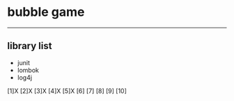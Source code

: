 # bubble game

---

## library list
- junit
- lombok
- log4j

[1]X
[2]X
[3]X
[4]X
[5]X
[6]
[7]
[8]
[9]
[10]


